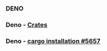 ### DENO

### Deno - [Crates](https://crates.io/crates/deno)

### Deno - [cargo installation #5657](https://github.com/denoland/deno/issues/5657)